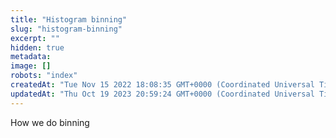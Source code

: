 ```yaml
---
title: "Histogram binning"
slug: "histogram-binning"
excerpt: ""
hidden: true
metadata: 
image: []
robots: "index"
createdAt: "Tue Nov 15 2022 18:08:35 GMT+0000 (Coordinated Universal Time)"
updatedAt: "Thu Oct 19 2023 20:59:24 GMT+0000 (Coordinated Universal Time)"
---
```

How we do binning